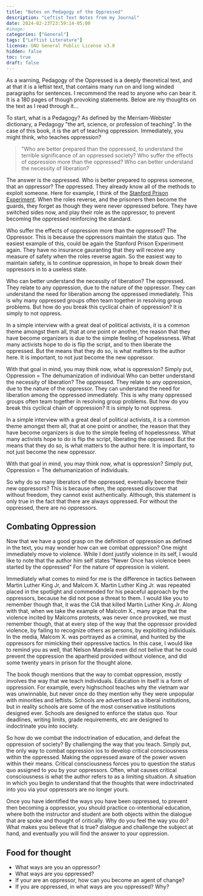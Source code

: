 ```yaml
---
title: "Notes on Pedagogy of the Oppressed"
description: "Leftist Text Notes from my Journal"
date: 2024-02-23T23:59:14-05:00
#image:
categories: ["General"]
tags: ["Leftist Literature"]
license: GNU General Public License v3.0
hidden: false
toc: true
draft: false
---
```


As a warning, Pedagogy of the Oppressed is a deeply theoretical text, and at that it is a leftist text, that contains many run on and long winded paragraphs for sentences. I recommend the read to anyone who can bear it. It is a 180 pages of though provoking statements. Below are my thoughts on the text as I read through it...

To start, what is a Pedagogy? As defined by the Merriam-Webster dictionary, a Pedagogy "the art, science, or profession of teaching". In the case of this book, it is the art of teaching oppression. Immediately, you might think, who teaches oppression?

> "Who are better prepared than the oppressed, to understand the terrible significance of an oppressed society? Who suffer the effects of oppression more than the oppressed? Who can better understand the necessity of liberation?

The answer is the oppressed. Who is better prepared to oppress someone, that an oppressor? The oppressed. They already know all of the methods to exploit someone. Here for example, I think of the [Stanford Prison Experiment](https://en.wikipedia.org/wiki/Stanford_prison_experiment). When the roles reverse, and the prisoners then become the guards, they forget as though they were never oppressed before. They have switched sides now, and play their role as the oppressor, to prevent becoming the oppressed reinforcing the standard.

Who suffer the effects of oppression more than the oppressed? The Oppressor. This is because the oppressors maintain the status quo. The easiest example of this, could be again the Stanford Prison Experiment again. They have no insurance gauranting that they will receive any measure of safety when the roles reverse again. So the easiest way to maintain safety, is to continue oppression, in hope to break down their oppressors in to a useless state.

Who can better understand the necessity of liberation? The oppressed. They relate to any oppression, due to the nature of the oppressor. They can understand the need for liberation among the oppressed immediately. This is why many oppressed groups often team together in resolving group problems. But how do you break this cyclical chain of oppression? It is simply to not oppress.

In a simple interview with a great deal of political activists, it is a common theme amongst them all, that at one point or another, the reason that they have become organizers is due to the simple feeling of hopelessness. What many activists hope to do is flip the script, and to then liberate the oppressed. But the means that they do so, is what matters to the author here. It is important, to not just become the new oppressor.

With that goal in mind, you may think now, what is oppression? Simply put, Oppression = The dehumanization of individual
Who can better understand the necessity of liberation? The oppressed. They relate to any oppression, due to the nature of the oppressor. They can understand the need for liberation among the oppressed immediately. This is why many oppressed groups often team together in resolving group problems. But how do you break this cyclical chain of oppression? It is simply to not oppress.

In a simple interview with a great deal of political activists, it is a common theme amongst them all, that at one point or another, the reason that they have become organizers is due to the simple feeling of hopelessness. What many activists hope to do is flip the script, liberating the oppressed. But the means that they do so, is what matters to the author here. It is important, to not just become the new oppressor.

With that goal in mind, you may think now, what is oppression? Simply put, Oppression = The dehumanization of individuals.

So why do so many liberators of the oppressed, eventually become their new oppressors? This is because often, the oppressed discover that without freedom, they cannot exist authentically. Although, this statement is only true in the fact that there are always oppressed. For without the oppressed, there are no oppressors.

## Combating Oppression

Now that we have a good grasp on the definition of oppression as defined in the text, you may wonder how can we combat oppression? One might immediately move to violence. While I dont justify violence in its self, I would like to note that the author him self states "Never Once has violence been started by the oppressed" For the nature of oppression is violent.

Immediately what comes to mind for me is the difference in tactics between Martin Luther King Jr, and Malcom X. Martin Luther King Jr. was repeated placed in the spotlight and commended for his peaceful approach by the oppressors, because he did not pose a threat to them. I would like you to remember though that, it was the CIA that killed Martin Luther King Jr. Along with that, when we take the example of Malcolm X., many argue that the violence incited by Malcoms protests, was never once provoked, we must remember though, that at every step of the way that the oppressor provided violence, by failing to recognize others as persons, by exploiting individuals. In the media, Malcom X. was portrayed as a criminal, and hunted by the oppressors for mimicking their oppressive tactics. In this case, I would like to remind you as well, that Nelson Mandela even did not belive that he could prevent the oppression the apartheid provided without violence, and did some twenty years in prison for the thought alone.

The book though mentions that the way to combat oppression, mostly involves the way that we teach individuals. Education in itself is a form of oppression. For example, every highschool teaches why the vietnam war was unwinnable, but never once do they mention why they were unpopular with minorities and leftists. Schools are advertised as a liberal institutions, but in reality schools are some of the most conservative institutions designed ever. Schools are designed to enforce the status quo. Your deadlines, writing limits, grade requirements, etc are designed to indoctrinate you into society.

So how do we combat the indoctrination of education, and defeat the oppression of society? By challenging the way that you teach. Simply put, the only way to combat oppression ios to develop critical consciousness within the oppressed. Making the oppressed aware of the power woven within their means. Critical consciousness forces you to question the status quo assigned to you by your oppressors. Often, what causes critical consciousness is what the author refers to as a limiting situation. A situation in which you begin to understand that the thoughts that were indoctrinated into you via your oppressors are no longer yours.

Once you have identified the ways you have been oppressed, to prevent then becoming a oppressor, you should practice co-intentional education, where both the instructor and student are both objects within the dialogue that are spoke and thought of critically. Why do you feel the way you do? What makes you believe that is true? dialogue and challenge the subject at hand, and eventually you will find the answer to your oppression.

## Food for thought

- What ways are you an oppressor?
- What ways are you oppressed?
- If your are an oppressor, how can you become an agent of change?
- If you are oppressed, in what ways are you oppressed? Why?
